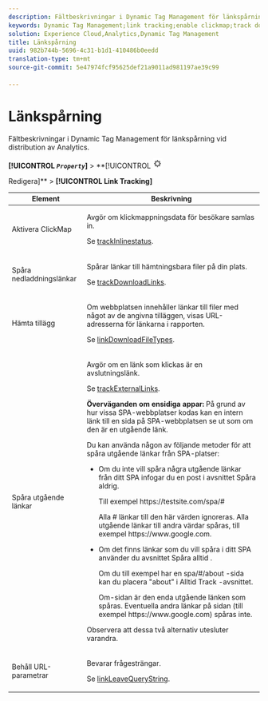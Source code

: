 ```yaml
---
description: Fältbeskrivningar i Dynamic Tag Management för länkspårning vid distribution av Analytics.
keywords: Dynamic Tag Management;link tracking;enable clickmap;track download links;download extensions;track outbound links;keep url parameters
solution: Experience Cloud,Analytics,Dynamic Tag Management
title: Länkspårning
uuid: 982b744b-5696-4c31-b1d1-410486b0eedd
translation-type: tm+mt
source-git-commit: 5e47974fcf95625def21a9011ad981197ae39c99

---
```



# Länkspårning

Fältbeskrivningar i Dynamic Tag Management för länkspårning vid distribution av Analytics.

**[!UICONTROL  *`Property`*]** > **[!UICONTROL ![](assets/settings_gear.png)

Redigera]** > **[!UICONTROL Link Tracking]**

<table id="table_F23FB0B284E74B66A107B1D69D22A51C">
 <thead>
  <tr>
   <th colname="col1" class="entry"> Element </th>
   <th colname="col2" class="entry"> Beskrivning </th>
  </tr> 
 </thead>
 <tbody> 
  <tr> 
   <td colname="col1"> Aktivera ClickMap </td>
   <td colname="col2"> <p>Avgör om klickmappningsdata för besökare samlas in. </p> <p>Se <a href="../../../vars/config-vars/trackinlinestats.md">trackInlinestatus</a>. </p> </td>
  </tr>
  <tr>
   <td colname="col1"> Spåra nedladdningslänkar </td>
   <td colname="col2"> <p>Spårar länkar till hämtningsbara filer på din plats. </p> <p>Se <a href="../../../vars/config-vars/trackdownloadlinks.md">trackDownloadLinks</a>.</p> </td>
  </tr> 
  <tr> 
   <td colname="col1"> Hämta tillägg </td> 
   <td colname="col2"> <p>Om webbplatsen innehåller länkar till filer med något av de angivna tilläggen, visas URL-adresserna för länkarna i rapporten. </p>Se <a href="../../../vars/config-vars/linkdownloadfiletypes.md">linkDownloadFileTypes</a>. </p> </td>
  </tr>
  <tr> 
   <td colname="col1"> Spåra utgående länkar </td>
   <td colname="col2"> <p>Avgör om en länk som klickas är en avslutningslänk. </p> <p>Se <a href="../../../vars/config-vars/trackexternallinks.md">trackExternalLinks</a>. </p> <p><b>Överväganden om ensidiga appar: </b>På grund av hur vissa SPA-webbplatser kodas kan en intern länk till en sida på SPA-webbplatsen se ut som om den är en utgående länk. </p> <p>Du kan använda någon av följande metoder för att spåra utgående länkar från SPA-platser: </p>
    <ul id="ul_A4179633ED0644C3BA5F548A58CA4EC9">
     <li id="li_1959FBF14E42469FA8724B37EB58BC54"> <p>Om du inte vill spåra några utgående länkar från ditt SPA infogar du en post i avsnittet <span class="wintitle"> Spåra</span> aldrig. </p> <p>Till exempel <span class="filepath"> https://testsite.com/spa/#</span> </p> <p>Alla # länkar till den här värden ignoreras. Alla utgående länkar till andra värdar spåras, till exempel <span class="filepath"> https://www.google.com</span>. </p> </li>
     <li id="li_37DD4D37887243FB928C9C04ACE9D39E"> <p>Om det finns länkar som du vill spåra i ditt SPA använder du avsnittet <span class="wintitle"> Spåra alltid</span> . </p> <p>Om du till exempel har en <span class="filepath"> spa/#/about</span> -sida kan du placera "about" i <span class="wintitle"> Alltid Track</span> -avsnittet. </p> <p>Om-sidan är den enda utgående länken som spåras. Eventuella andra länkar på sidan (till exempel <span class="filepath"> https://www.google.com</span>) spåras inte. </p> </li>
    </ul> <p>Observera att dessa två alternativ utesluter varandra. </p> </td> 
  </tr>
  <tr>
   <td colname="col1"> Behåll URL-parametrar </td>
   <td colname="col2"> <p>Bevarar frågesträngar. </p> <p>Se <a href="../../../vars/config-vars/linkleavequerystring.md">linkLeaveQueryString</a>. </p> </td>
  </tr>
 </tbody>
</table>
